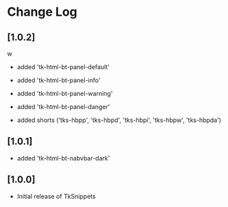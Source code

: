 # Change Log

## [1.0.2]
w
- added 'tk-html-bt-panel-default'
- added 'tk-html-bt-panel-info'
- added 'tk-html-bt-panel-warning'
- added 'tk-html-bt-panel-danger'

- added shorts ('tks-hbpp', 'tks-hbpd', 'tks-hbpi', 'tks-hbpw', 'tks-hbpda')

## [1.0.1]

 - added 'tk-html-bt-nabvbar-dark'

## [1.0.0]

- Initial release of TkSnippets